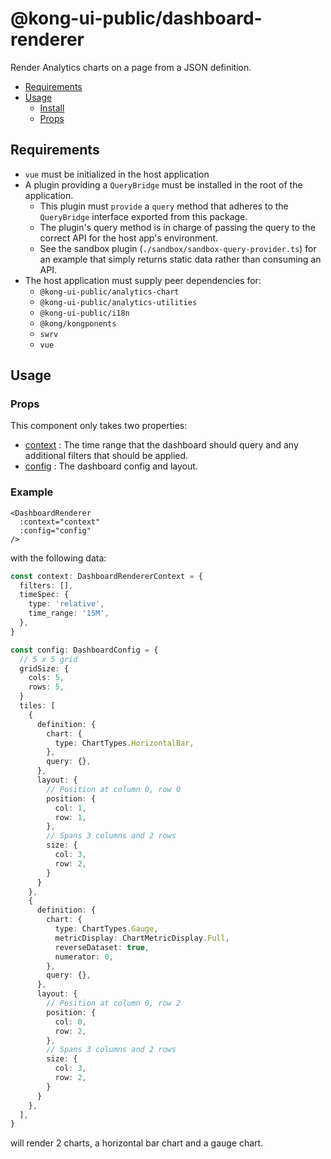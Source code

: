 # @kong-ui-public/dashboard-renderer

Render Analytics charts on a page from a JSON definition.

- [Requirements](#requirements)
- [Usage](#usage)
  - [Install](#install)
  - [Props](#props)

## Requirements

- `vue` must be initialized in the host application
- A plugin providing a `QueryBridge` must be installed in the root of the application.
  - This plugin must `provide` a `query` method that adheres to the `QueryBridge` interface exported from this package.
  - The plugin's query method is in charge of passing the query to the correct API for the host app's environment.
  - See the sandbox plugin (`./sandbox/sandbox-query-provider.ts`) for an example that simply returns static data rather than consuming an API.
- The host application must supply peer dependencies for:
  - `@kong-ui-public/analytics-chart`
  - `@kong-ui-public/analytics-utilities`
  - `@kong-ui-public/i18n`
  - `@kong/kongponents`
  - `swrv`
  - `vue`

## Usage

### Props

This component only takes two properties:

- [context](https://github.com/Kong/public-ui-components/blob/main/packages/analytics/dashboard-renderer/src/types/dashboard-renderer-types.ts) : The time range that the dashboard should query and any additional filters that should be applied.
- [config](https://github.com/Kong/public-ui-components/blob/main/packages/analytics/dashboard-renderer/src/types/dashboard-renderer-types.ts) : The dashboard config and layout.

### Example

```vue
<DashboardRenderer
  :context="context"
  :config="config"
/>
```

with the following data:

```typescript
const context: DashboardRendererContext = {
  filters: [],
  timeSpec: {
    type: 'relative',
    time_range: '15M',
  },
}

const config: DashboardConfig = {
  // 5 x 5 grid
  gridSize: {
    cols: 5,
    rows: 5,
  }
  tiles: [
    {
      definition: {
        chart: {
          type: ChartTypes.HorizontalBar,
        },
        query: {},
      },
      layout: {
        // Position at column 0, row 0
        position: {
          col: 1,
          row: 1,
        },
        // Spans 3 columns and 2 rows
        size: {
          col: 3,
          row: 2,
        }
      }
    },
    {
      definition: {
        chart: {
          type: ChartTypes.Gauge,
          metricDisplay: ChartMetricDisplay.Full,
          reverseDataset: true,
          numerator: 0,
        },
        query: {},
      },
      layout: {
        // Position at column 0, row 2
        position: {
          col: 0,
          row: 2,
        },
        // Spans 3 columns and 2 rows
        size: {
          col: 3,
          row: 2,
        }
      }
    },
  ],
}
```

will render 2 charts, a horizontal bar chart and a gauge chart.
